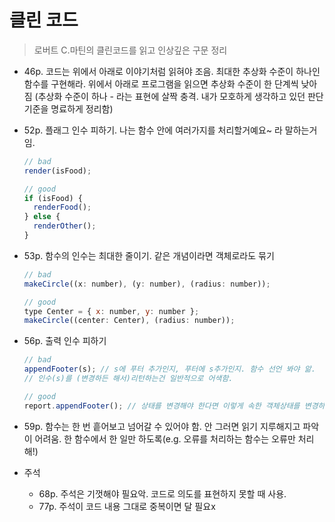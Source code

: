 # 클린 코드

> 로버트 C.마틴의 클린코드를 읽고 인상깊은 구문 정리

- 46p. 코드는 위에서 아래로 이야기처럼 읽혀야 조음. 최대한 추상화 수준이 하나인 함수를 구현해라. 위에서 아래로 프로그램을 읽으면 추상화 수준이 한 단계씩 낮아짐
  (추상화 수준이 하나 - 라는 표현에 살짝 충격. 내가 모호하게 생각하고 있던 판단 기준을 명료하게 정리함)
- 52p. 플래그 인수 피하기. 나는 함수 안에 여러가지를 처리할거예요~ 라 말하는거임.

  ```js
  // bad
  render(isFood);

  // good
  if (isFood) {
    renderFood();
  } else {
    renderOther();
  }
  ```

- 53p. 함수의 인수는 최대한 줄이기. 같은 개념이라면 객체로라도 묶기

  ```js
  // bad
  makeCircle((x: number), (y: number), (radius: number));

  // good
  type Center = { x: number, y: number };
  makeCircle((center: Center), (radius: number));
  ```

- 56p. 출력 인수 피하기

  ```js
  // bad
  appendFooter(s); // s에 푸터 추가인지, 푸터에 s추가인지. 함수 선언 봐야 앎.
  // 인수(s)를 (변경하든 해서)리턴하는건 일반적으로 어색함.

  // good
  report.appendFooter(); // 상태를 변경해야 한다면 이렇게 속한 객체상태를 변경하도록 호출
  ```

- 59p. 함수는 한 번 흩어보고 넘어갈 수 있어야 함. 안 그러면 읽기 지루해지고 파악이 어려움. 한 함수에서 한 일만 하도록(e.g. 오류를 처리하는 함수는 오류만 처리해!)
- 주석
  - 68p. 주석은 기껏해야 필요악. 코드로 의도를 표현하지 못할 때 사용.
  - 77p. 주석이 코드 내용 그대로 중복이면 달 필요x
